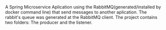 A Spring Microservice Aplication using the RabbitMQ(generated/installed by docker command line) that send messages to another aplication.
The rabbit's queue was generated at the RabbitMQ client. 
The project contains two folders: The producer and the listener. 
